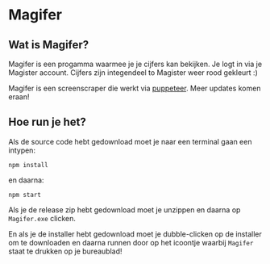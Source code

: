 # Magifer

## Wat is Magifer?
Magifer is een progamma waarmee je je cijfers kan bekijken. Je logt in via je Magister account. Cijfers zijn integendeel to Magister weer rood gekleurt :)

Magifer is een screenscraper die werkt via [puppeteer](https://www.npmjs.com/package/puppeteer). Meer updates komen eraan!

## Hoe run je het?
Als de source code hebt gedownload moet je naar een terminal gaan een intypen:
```
npm install
```
en daarna:
```
npm start
```
Als je de release zip hebt gedownload moet je unzippen en daarna op ```Magifer.exe``` clicken.

En als je de installer hebt gedownload moet je dubble-clicken op de installer om te downloaden en daarna runnen door op het icoontje waarbij ```Magifer``` staat te drukken op je bureaublad!

